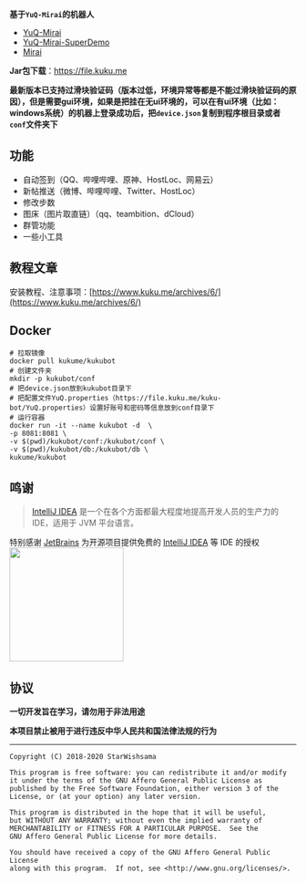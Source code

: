 **基于`YuQ-Mirai`的机器人**
* [YuQ-Mirai](https://github.com/YuQWorks/YuQ-Mirai)
* [YuQ-Mirai-SuperDemo](https://github.com/YuQWorks/YuQ-SuperDemo)
* [Mirai](https://github.com/mamoe/mirai)

**Jar包下载**：https://file.kuku.me

**最新版本已支持过滑块验证码（版本过低，环境异常等都是不能过滑块验证码的原因），但是需要gui环境，如果是把挂在无ui环境的，可以在有ui环境（比如：windows系统）的机器上登录成功后，把`device.json`复制到程序根目录或者`conf`文件夹下**

## 功能
* 自动签到（QQ、哔哩哔哩、原神、HostLoc、网易云）
* 新帖推送（微博、哔哩哔哩、Twitter、HostLoc）
* 修改步数
* 图床（图片取直链）（qq、teambition、dCloud）
* 群管功能
* 一些小工具

## 教程文章

安装教程、注意事项：[https://www.kuku.me/archives/6/](https://www.kuku.me/archives/6/)

## Docker

```shell
# 拉取镜像
docker pull kukume/kukubot
# 创建文件夹
mkdir -p kukubot/conf
# 把device.json放到kukubot目录下
# 把配置文件YuQ.properties（https://file.kuku.me/kuku-bot/YuQ.properties）设置好账号和密码等信息放到conf目录下
# 运行容器
docker run -it --name kukubot -d  \
-p 8081:8081 \
-v $(pwd)/kukubot/conf:/kukubot/conf \
-v $(pwd)/kukubot/db:/kukubot/db \
kukume/kukubot
```

## 鸣谢

> [IntelliJ IDEA](https://zh.wikipedia.org/zh-hans/IntelliJ_IDEA) 是一个在各个方面都最大程度地提高开发人员的生产力的 IDE，适用于 JVM 平台语言。

特别感谢 [JetBrains](https://www.jetbrains.com/?from=kuku-bot) 为开源项目提供免费的 [IntelliJ IDEA](https://www.jetbrains.com/idea/?from=kuku-bot) 等 IDE 的授权  
[<img src="https://img.kuku.me/images/2021/01/31/4I4aI.png" width="200"/>](https://www.jetbrains.com/?from=kuku-bot)

## 协议
**一切开发旨在学习，请勿用于非法用途**

**本项目禁止被用于进行违反中华人民共和国法律法规的行为**

------

```text
Copyright (C) 2018-2020 StarWishsama

This program is free software: you can redistribute it and/or modify
it under the terms of the GNU Affero General Public License as
published by the Free Software Foundation, either version 3 of the
License, or (at your option) any later version.

This program is distributed in the hope that it will be useful,
but WITHOUT ANY WARRANTY; without even the implied warranty of
MERCHANTABILITY or FITNESS FOR A PARTICULAR PURPOSE.  See the
GNU Affero General Public License for more details.

You should have received a copy of the GNU Affero General Public License
along with this program.  If not, see <http://www.gnu.org/licenses/>.
```